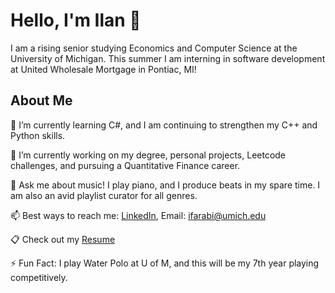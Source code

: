 # Hello, I'm Ilan 👋
  I am a rising senior studying Economics and Computer Science at the University of Michigan. This summer I am interning in software development at United Wholesale Mortgage in Pontiac, MI!

## About Me 
  🌱 I’m currently learning C#, and I am continuing to strengthen my C++ and Python skills.
  
  🔭 I’m currently working on my degree, personal projects, Leetcode challenges, and pursuing a Quantitative Finance career.
  
  💬 Ask me about music! I play piano, and I produce beats in my spare time. I am also an avid playlist curator for all genres.
  
  📫 Best ways to reach me: [LinkedIn](https://www.linkedin.com/in/ilan-farabi-70008921a/), Email: ifarabi@umich.edu

  📋 Check out my [Resume](Ilan_Farabi_Resume.pdf)
  
  ⚡ Fun Fact: I play Water Polo at U of M, and this will be my 7th year playing competitively.
<!--
- ⚡ Fun fact: ...
-->
<!--
**ifarabi/Ifarabi** is a ✨ _special_ ✨ repository because its `README.md` (this file) appears on your GitHub profile.

Here are some ideas to get you started:

- 🔭 I’m currently working on ...
- 🌱 I’m currently learning ...
- 👯 I’m looking to collaborate on ...
- 🤔 I’m looking for help with ...
- 💬 Ask me about ...
- 📫 How to reach me: ...
- 😄 Pronouns: ...
- ⚡ Fun fact: ...
-->
